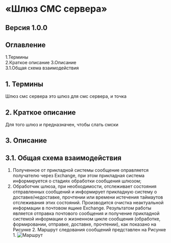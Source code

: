 «Шлюз СМС сервера»
===========================
Версия 1.0.0
------------





 
## Оглавление

1.Термины	
2.Краткое описание
3.Описание	
    3.1.Общая схема взаимодействия


 
## 1.	Термины
Шлюз смс сервера это шлюз для смс сервера, и точка

 
## 2.	Краткое описание
Для того шлюз и предназначен, чтобы слать смски

 
## 3.	Описание 
## 3.1.	Общая схема взаимодействия
1.	Полученное от прикладной системы сообщение оправляется получателю через Exchange, при этом прикладная система информируется о стадиях обработки сообщения шлюзом;
2.	Обработчик шлюза, при необходимости, отслеживает состояния отправленных сообщений и информирует прикладную систему о доставке/недоставке, прочтении или времени истечения таймаутов отслеживания  этих состояний.  Производится очистка неактуальной информации в почтовом ящике Exchange.
Результатом работы является отправка почтового сообщения и получение прикладной системой информации о жизненном цикле сообщения (обработке, формировании, отправке, доставке, прочтении), как показано на Рисунке 2.
Маршрут следования сообщений представлен на Рисунке 1.
![Маршрут](/IntServices/sms/панда.JPG "Маршрут")
